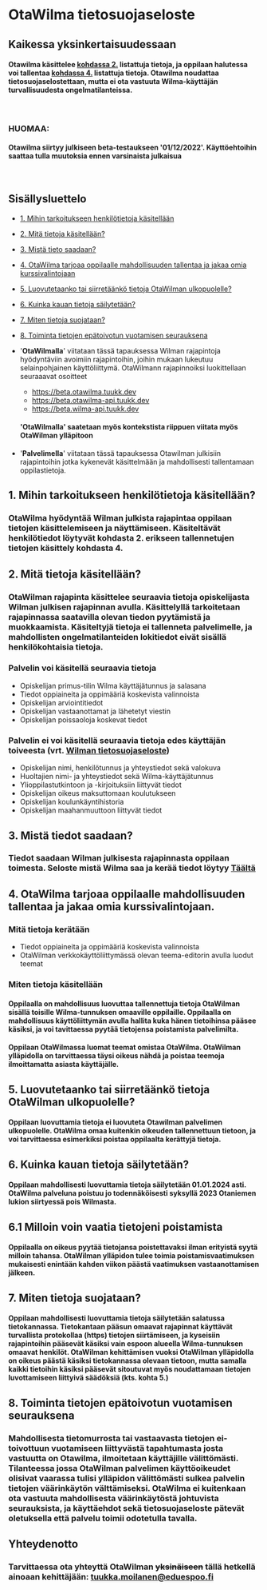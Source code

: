 # OtaWilma tietosuojaseloste

## Kaikessa yksinkertaisuudessaan
#### Otawilma **käsittelee** [kohdassa 2.](#2-mitä-tietoja-käsitellään) listattuja tietoja, ja oppilaan halutessa voi **tallentaa** [kohdassa 4.](#4-otawilma-tarjoaa-oppilaalle-mahdollisuuden-tallentaa-ja-jakaa-omia-kurssivalintojaan) listattuja tietoja. Otawilma noudattaa tietosuojaselostettaan, mutta **ei ota** vastuuta Wilma-käyttäjän turvallisuudesta ongelmatilanteissa.
<br>

### HUOMAA:
#### **Otawilma siirtyy julkiseen beta-testaukseen '01/12/2022'. Käyttöehtoihin saattaa tulla muutoksia ennen varsinaista julkaisua**
<br>

## Sisällysluettelo
- [1. Mihin tarkoitukseen henkilötietoja käsitellään](#1-mihin-tarkoitukseen-henkilötietoja-käsitellään)
- [2. Mitä tietoja käsitellään?](#2-mitä-tietoja-käsitellään)
- [3. Mistä tieto saadaan?](#3-mistä-tiedot-saadaan)
- [4. OtaWilma tarjoaa oppilaalle mahdollisuuden tallentaa ja jakaa omia kurssivalintojaan](#4-otawilma-tarjoaa-oppilaalle-mahdollisuuden-tallentaa-ja-jakaa-omia-kurssivalintojaan)
- [5. Luovutetaanko tai siirretäänkö tietoja OtaWilman ulkopuolelle?](#5-luovutetaanko-tai-siirretäänkö-tietoja-otawilman-ulkopuolelle)
- [6. Kuinka kauan tietoja säilytetään?](#6-kuinka-kauan-tietoja-säilytetään)
- [7. Miten tietoja suojataan?](#7-miten-tietoja-suojataan)
- [8. Toiminta tietojen epätoivotun vuotamisen seurauksena](#8-toiminta-tietojen-epätoivotun-vuotamisen-seurauksena)

- '**OtaWilmalla**' viitataan tässä tapauksessa Wilman rajapintoja hyödyntäviin avoimiin rajapintoihin, joihin mukaan lukeutuu selainpohjainen käyttöliittymä. OtaWilmann rajapinnoiksi luokittellaan seuraaavat osoitteet
    - https://beta.otawilma.tuukk.dev
    - https://beta.otawilma-api.tuukk.dev
    - https://beta.wilma-api.tuukk.dev
    #### '**OtaWilmalla**' saatetaan myös kontekstista riippuen viitata myös OtaWilman ylläpitoon
- '**Palvelimella**' viitataan tässä tapauksessa Otawilman julkisiin rajapintoihin jotka kykenevät käsittelmään ja mahdollisesti tallentamaan oppilastietoja.

## 1. Mihin tarkoitukseen henkilötietoja käsitellään?
### OtaWilma hyödyntää Wilman julkista rajapintaa oppilaan tietojen käsittelemiseen ja näyttämiseen. Käsiteltävät henkilötiedot löytyvät kohdasta 2. erikseen tallennetujen tietojen käsittely kohdasta 4.

## 2. Mitä tietoja käsitellään?
### OtaWilman rajapinta käsittelee seuraavia tietoja opiskelijasta Wilman julkisen rajapinnan avulla. Käsittelyllä tarkoitetaan rajapinnassa saatavilla olevan tiedon pyytämistä ja muokkaamista. Käsiteltyjä tietoja ei tallenneta palvelimelle, ja mahdollisten ongelmatilanteiden lokitiedot eivät sisällä henkilökohtaisia tietoja.

### Palvelin voi käsitellä seuraavia tietoja
- Opiskelijan primus-tilin Wilma käyttäjätunnus ja salasana
- Tiedot oppiaineita ja oppimääriä koskevista valinnoista
- Opiskelijan arviointitiedot 
- Opiskelijan vastaanottamat ja lähetetyt viestin
- Opiskelijan poissaoloja koskevat tiedot

### Palvelin **ei** voi käsitellä seuraavia tietoja edes käyttäjän toiveesta (vrt. [Wilman tietosuojaseloste](https://www.espoo.fi/fi/espoon-kaupunki/tietosuojaselosteet/kasvun-ja-oppimisen-toimialan-tietosuojaselosteet/tietosuojaseloste-henkilotietojen-kasittely-lukio-opetuksen-opiskelijarekisteri-suomenkielinen))

- Opiskelijan nimi, henkilötunnus ja yhteystiedot sekä valokuva
- Huoltajien nimi- ja yhteystiedot sekä Wilma-käyttäjätunnus
- Ylioppilastutkintoon ja -kirjoituksiin liittyvät tiedot
- Opiskelijan oikeus maksuttomaan koulutukseen 
- Opiskelijan koulunkäyntihistoria
- Opiskelijan maahanmuuttoon liittyvät tiedot

## 3. Mistä tiedot saadaan?
### Tiedot saadaan Wilman julkisesta rajapinnasta oppilaan toimesta. Seloste mistä Wilma saa ja kerää tiedot löytyy [Täältä](https://www.espoo.fi/fi/espoon-kaupunki/tietosuojaselosteet/kasvun-ja-oppimisen-toimialan-tietosuojaselosteet/tietosuojaseloste-henkilotietojen-kasittely-lukio-opetuksen-opiskelijarekisteri-suomenkielinen)


## 4. OtaWilma tarjoaa oppilaalle mahdollisuuden tallentaa ja jakaa omia kurssivalintojaan.
### Mitä tietoja kerätään
- Tiedot oppiaineita ja oppimääriä koskevista valinnoista
- OtaWilman verkkokäyttöliittymässä olevan teema-editorin avulla luodut teemat

### Miten tietoja käsitellään
#### Oppilaalla on mahdollisuus luovuttaa tallennettuja tietoja OtaWilman sisällä toisille Wilma-tunnuksen omaaville oppilaille. Oppilaalla on mahdollisuus käyttöliittymän avulla hallita kuka hänen tietoihinsa pääsee käsiksi, ja voi tavittaessa pyytää tietojensa poistamista palvelimilta.
#### Oppilaan OtaWilmassa luomat teemat omistaa OtaWilma. OtaWilman ylläpidolla on tarvittaessa täysi oikeus nähdä ja poistaa teemoja ilmoittamatta asiasta käyttäjälle. 

## 5. Luovutetaanko tai siirretäänkö tietoja OtaWilman ulkopuolelle?
#### Oppilaan luovuttamia tietoja ei luovuteta Otawilman palvelimen ulkopuolelle. OtaWilma omaa kuitenkin oikeuden tallennettuun tietoon, ja voi tarvittaessa esimerkiksi poistaa oppilaalta kerättyjä tietoja. 

## 6. Kuinka kauan tietoja säilytetään?
#### Oppilaan mahdollisesti luovuttamia tietoja säilytetään 01.01.2024 asti. OtaWilma palveluna poistuu jo todennäköisesti syksyllä 2023 Otaniemen lukion siirtyessä pois Wilmasta.

## 6.1 Milloin voin vaatia tietojeni poistamista
#### Oppilaalla on oikeus pyytää tietojansa poistettavaksi ilman erityistä syytä milloin tahansa. OtaWilman ylläpidon tulee toimia poistamisvaatimuksen mukaisesti enintään kahden viikon päästä vaatimuksen vastaanottamisen jälkeen.

## 7. Miten tietoja suojataan?
#### Oppilaan mahdollisesti luovuttamia tietoja säilytetään salatussa tietokannassa. Tietokantaan pääsun omaavat rajapinnat käyttävät turvallista protokollaa (https) tietojen siirtämiseen, ja kyseisiin rajapintoihin pääsevät käsiksi vain espoon alueella Wilma-tunnuksen omaavat henkilöt. OtaWilman kehittämisen vuoksi OtaWilman ylläpidolla on oikeus päästä käsiksi tietokannassa olevaan tietoon, mutta samalla kaikki tietoihin käsiksi pääsevät sitoutuvat myös noudattamaan tietojen luvottamiseen liittyivä säädöksiä (kts. kohta 5.)

## 8. Toiminta tietojen epätoivotun vuotamisen seurauksena
### Mahdollisesta tietomurrosta tai vastaavasta tietojen ei-toivottuun vuotamiseen liittyvästä tapahtumasta josta vastuutta on Otawilma, ilmoitetaan käyttäjille välittömästi. Tilanteessa jossa OtaWilman palvelimen käyttöoikeudet olisivat vaarassa tulisi ylläpidon välittömästi sulkea palvelin tietojen väärinkäytön välttämiseksi. OtaWilma ei kuitenkaan ota vastuuta mahdollisesta väärinkäytöstä johtuvista seurauksista, ja käyttäehdot sekä tietosuojaseloste pätevät oletuksella että palvelu toimii odotetulla tavalla.

## Yhteydenotto
### Tarvittaessa ota yhteyttä OtaWilman  ~~yksinäiseen~~ tällä hetkellä ainoaan kehittäjään: tuukka.moilanen@eduespoo.fi 



